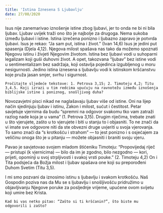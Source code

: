 ```yaml
---
title: 'Istina Iznesena S Ljubavlju'
date: 27/08/2020
---
```


Isus nije zanemarivao iznošenje istine zbog ljubavi, jer to onda ne bi ni bila ljubav. Ljubav uvijek traži ono što je najbolje za drugoga. Nema sukoba između ljubavi i istine. Istina izrečena ponizno i ljubazno zapravo je potvrda ljubavi. Isus je rekao: “Ja sam put, istina i život.” (Ivan 14,6) Isus je jedini put spasenja (Djela 4,12). Njegova milost spašava nas tako da možemo spoznati Njegovu istinu i živjeti Njegovim životom. Istina bez ljubavi vodi u suhoparni legalizam koji guši duhovni život. A opet, takozvana “ljubav” bez istine vodi u sentimentalizam bez sadržaja, koji ostavlja pojedinca izgubljenog u moru nesigurnosti. Jedino istina iznesena s ljubavlju vodi k istinskom kršćanstvu koje pruža jasan smjer, svrhu i sigurnost.

`Pročitajte sljedeće tekstove: 1. Petrova 3,15; 2. Timoteju 4,2; Titu 3,4.5. Koji izrazi u tim redcima upućuju na ravnotežu između iznošenja biblijske istine i poniznog, snošljivog duha?`

Novozavjetni pisci nikad ne naglašavaju ljubav više od istine. Oni na lijep način sjedinjuju ljubav i istinu, Zakon i milost, sućut i čestitost. Petar savjetuje vjernima da budu “spremni na odgovor svakomu tko vam zatraži razlog nade koja je u vama” (1. Petrova 3,15). Drugim riječima, trebate znati u što vjerujete, zašto u to vjerujete i biti u stanju to i objasniti. To ne znači da vi imate sve odgovore niti da ste obvezni druge uvjeriti u svoja vjerovanja. To samo znači da “s krotkošću i strahom” — to jest ponizno i s osjećajem za veličinu onoga što je u pitanju — možete objasniti i braniti svoju vjeru.

Pavao je savjetovao svojem mladom štićeniku Timoteju: “Propovijedaj riječ — pristupi (k vjernicima) — bilo da im je zgodno, bilo nezgodno — kori, prijeti, opominji u svoj strpljivosti i svakoj vrsti pouke.” (2. Timoteju 4,2) On i Tita podsjeća da Božja milost i ljubav spašava one koji su preporođeni Duhom Svetim (Titu 3,5).

I mi smo pozvani da iznosimo istinu s ljubavlju i svakom krotkošću. Naš Gospodin poziva nas da Mu se s ljubavlju i snošljivošću pridružimo u objavljivanju Njegove poruke za posljednje vrijeme, upućene ovom svijetu koji umire bez Krista.

`Kad bi vas netko pitao: “Zašto si ti kršćanin?”, što biste mu odgovorili i zašto?`